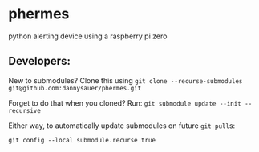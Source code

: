 # phermes
python alerting device using a raspberry pi zero

## Developers:
New to submodules?  Clone this using `git clone --recurse-submodules
git@github.com:dannysauer/phermes.git`

Forget to do that when you cloned?  Run: `git submodule update --init
--recursive`

Either way, to automatically update submodules on future `git pull`s:
```
git config --local submodule.recurse true

```
